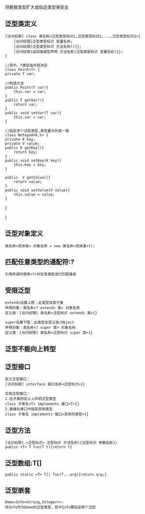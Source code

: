 将数据类型扩大或指定类型保安全
## 泛型类定义  
	[访问权限] class 类名称<泛型类型标识1,泛型类型标识2,...,泛型类型标识3>{
		[访问权限]泛型类型标识 变量名称;
		[访问权限]泛型类型标识 方法名称(){};
		[访问权限]返回值类型声明 方法名称(泛型类型标识 变量名称){};
	}
	
	//其中，T类型由外部决定
	class Point<T> {
    private T var;
	
	//构造方法
	public Point(T var){
		this.var = var;
	}
    public T getVar(){
        return var;
    }
    public void setVar(T var){
        this.var = var;
    }

	//指定多个泛型类型,类型要与外部一致
	class Notepad<K,V> {
    private K key;
    private V value;
    public K getKey(){
        return key;
    }
    public void setKey(K key){
        this.key = key;
    }
    
    public  V getValue(){
        return value;
    }
    public void setValue(V value){
        this.value = value;
    }
}

}

## 泛型对象定义
	类名称<具体类> 对象名称 = new 类名称<具体类>();

## 匹配任意类型的通配符:?
    引用传递时使用<?>对任意类型进行匹配接收  

## 受限泛型
	extends设置上限：此类型及其子类
	声明对象：类名称<? extends 类> 对象名称
	定义类：[访问权限] 类名称<泛型标识 extends 类>{}

	super设置下限：此类型及其父类/Object
	声明对象：类名称<? super 类> 对象名称
	定义类：[访问权限] 类名称<泛型标识 super 类>{}

## 泛型不能向上转型

## 泛型接口
	定义泛型接口：
	[访问权限] interface 接口名称<泛型标识>{}
	
	实现泛型接口：
	1.在子类的定义上声明泛型类型
	class 子类名<T> implements 接口<T>{}
	2.直接在接口中指定具体类型
	class 子类名 implements 接口<具体的类型>{}

## 泛型方法
	[访问权限] <泛型标识> 泛型标识 方法名称([泛型标识 参数名称])
	public <T> T fun(T t){return t}

## 泛型数组:T[]

	public static <T> T[] fun(T...arg){return arg;}

## 泛型嵌套
	Demo<Info<String,Integer>>:
	将Info作为Demo的泛型类型，其中Info要指定两个泛型